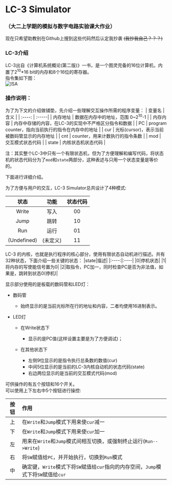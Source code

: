 # LC-3 Simulator

### （大二上学期的模拟与数字电路实验课大作业）

现在只希望助教别在Github上搜到这些代码然后认定我抄袭 ~~(我抄我自己？？？)~~  

### LC-3介绍

LC-3出自《计算机系统概论(第二版)》一书，是一个图灵完备的16位计算机，内置了2<sup>10</sup>*16 bit的内存和8个16位的寄存器。  
指令集如下图：  
![ISA ](C:\Users\Lenovo\Documents\学习资料\Courses\模拟与数字电路实验\10\ISA.png)

### 操作说明：  
为了为下文的介绍做铺垫，先介绍一些理解交互操作所需的程序变量：
| 变量名 | 含义 |
| :----: | :-----|
| 内存地址 | 数据在内存中的地址，范围 0~2<sup>10</sup>-1 |
| 内存内容 | 内存中存储的内容，在LC-3的实现中不严格区分指令和数据 |
| PC | program counter，指向当前执行的指令在内存中的地址 |
| cur | 光标(cursor)，表示当前被数码管显示的内存地址 |
| cnt | counter，用来计数执行的指令条数 |
| mod | 交互模式状态代码 |
| state | 内核状态机状态代码 |

注：其实整个LC-3中只有一个有限状态机，但为了方便理解和编写代码，将状态机的状态代码分为了`mod`和`state`两部分，这种表述与只用一个状态变量是等价的。

下面进行详细介绍。

为了方便与用户的交互，LC-3 Simulator总共设计了4种模式: 

|   状态    |  功能  | 状态代码 |
| :-------: | :----: | :------: |
|   Write   |  写入  |    00    |
|   Jump    |  跳转  |    10    |
|    Run    |  运行  |    01    |
| (Undefined) | (未定义) |    11    |

LC-3 的内核，也就是执行程序的核心部分，使用有限状态自动机进行描述。共有32种状态，下面介绍一些关键的状态：
|state|描述|
|:----:|:----|
|0|停机状态|
|1|将内存的写使能信号置为0|
|2|取指令，PC加一，同时检查PC是否为非法值，如果是，跳转到状态0(停机)|

显示部分使用的是板载的数码管和LED灯：

+ 数码管
    + 始终显示的是当前光标所在行的地址和内容，二者均使用16进制表示。

+ LED灯
    + 在Write状态下
        + 显示的是PC值(这样设置主要是为了方便调试)；
    
    + 在其他状态下
    	+ 左侧9位显示的是指令执行总条数的数值(cur)
    	+ 中间5位显示的是当前的LC-3内核自动机的状态代码(state)
    	+ 右边两位显示的是当前的交互模式代码(mod)

可供操作的有五个按钮和16个开关。  
可以使用上下左右中5个按钮进行操控:  

| 按钮   | 作用                            |
| :------: | :------------------------------- |
| 上 |在`Write`和`Jump`模式下用来使`cur`减一 |
| 下 |在`Write`和`Jump`模式下用来使`cur`加一 |
| 左 |用来在`Write`和`Jump`模式间相互切换，或强制终止运行(`Run-->Write`) |
| 右 |将`SW`赋值给`PC`，并开始执行，切换到`Run`模式 |
| 中 |确定键，`Write`模式下将`SW`赋值给`cur`指向的内存空间，`Jump`模式下将`SW`赋值给`cur`|

